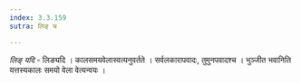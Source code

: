 ```yaml
---
index: 3.3.159
sutra: लिङ् च

---
```

_लिङ् यदि_ - लिङ्यदि । कालसमयवेलास्वत्यनुवर्तते । सर्वलकारापवादः, तुमुनपवादश्च । भुञ्जीत भवानिति यत्तस्यकालः समयो वेला वेत्यन्वयः । 